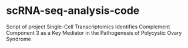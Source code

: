 # scRNA-seq-analysis-code
Script of project Single-Cell Transcriptomics Identifies Complement Component 3 as a Key Mediator in the Pathogenesis of Polycystic Ovary Syndrome
